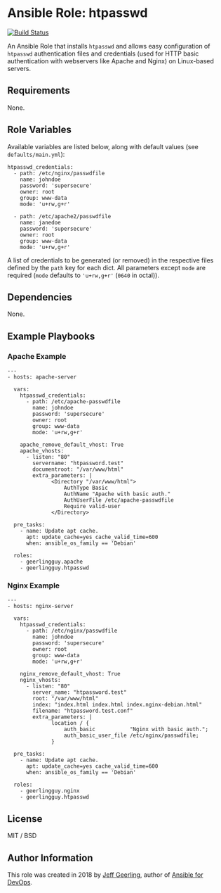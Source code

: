 # Ansible Role: htpasswd

[![Build Status](https://travis-ci.org/geerlingguy/ansible-role-htpasswd.svg?branch=master)](https://travis-ci.org/geerlingguy/ansible-role-htpasswd)

An Ansible Role that installs `htpasswd` and allows easy configuration of `htpasswd` authentication files and credentials (used for HTTP basic authentication with webservers like Apache and Nginx) on Linux-based servers.

## Requirements

None.

## Role Variables

Available variables are listed below, along with default values (see `defaults/main.yml`):

    htpasswd_credentials:
      - path: /etc/nginx/passwdfile
        name: johndoe
        password: 'supersecure'
        owner: root
        group: www-data
        mode: 'u+rw,g+r'
    
      - path: /etc/apache2/passwdfile
        name: janedoe
        password: 'supersecure'
        owner: root
        group: www-data
        mode: 'u+rw,g+r'

A list of credentials to be generated (or removed) in the respective files defined by the `path` key for each dict. All parameters except `mode` are required (`mode` defaults to `'u+rw,g+r'` (`0640` in octal)).

## Dependencies

None.

## Example Playbooks

### Apache Example

    ---
    - hosts: apache-server
    
      vars:
        htpasswd_credentials:
          - path: /etc/apache-passwdfile
            name: johndoe
            password: 'supersecure'
            owner: root
            group: www-data
            mode: 'u+rw,g+r'
    
        apache_remove_default_vhost: True
        apache_vhosts:
          - listen: "80"
            servername: "htpassword.test"
            documentroot: "/var/www/html"
            extra_parameters: |
                  <Directory "/var/www/html">
                      AuthType Basic
                      AuthName "Apache with basic auth."
                      AuthUserFile /etc/apache-passwdfile
                      Require valid-user
                  </Directory>
    
      pre_tasks:
        - name: Update apt cache.
          apt: update_cache=yes cache_valid_time=600
          when: ansible_os_family == 'Debian'
    
      roles:
        - geerlingguy.apache
        - geerlingguy.htpasswd


### Nginx Example

    ---
    - hosts: nginx-server
    
      vars:
        htpasswd_credentials:
          - path: /etc/nginx/passwdfile
            name: johndoe
            password: 'supersecure'
            owner: root
            group: www-data
            mode: 'u+rw,g+r'
    
        nginx_remove_default_vhost: True
        nginx_vhosts:
          - listen: "80"
            server_name: "htpassword.test"
            root: "/var/www/html"
            index: "index.html index.html index.nginx-debian.html"
            filename: "htpassword.test.conf"
            extra_parameters: |
                  location / {
                      auth_basic           "Nginx with basic auth.";
                      auth_basic_user_file /etc/nginx/passwdfile;
                  }
    
      pre_tasks:
        - name: Update apt cache.
          apt: update_cache=yes cache_valid_time=600
          when: ansible_os_family == 'Debian'
    
      roles:
        - geerlingguy.nginx
        - geerlingguy.htpasswd

## License

MIT / BSD

## Author Information

This role was created in 2018 by [Jeff Geerling](https://www.jeffgeerling.com/), author of [Ansible for DevOps](https://www.ansiblefordevops.com/).

